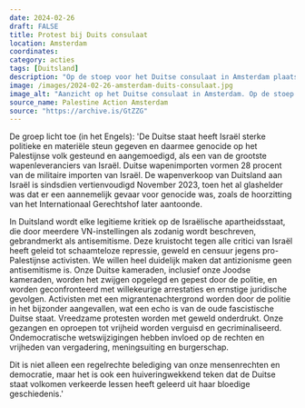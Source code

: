 ```yaml
---
date: 2024-02-26
draft: FALSE
title: Protest bij Duits consulaat
location: Amsterdam
coordinates: 
category: acties
tags: [Duitsland]
description: "Op de stoep voor het Duitse consulaat in Amsterdam plaatst een autonome groep beelden van de Palestijnse martelaren die Duitsland heeft helpen vermoorden. Met deze actie veroordeelt de groep de medeplichtigheid van Duitsland aan genocides in het verleden en heden. Op enkele van de lichamen staat (in het Duits) 'Nooit meer is nu. Nooit meer voor iedereen'. Ook ligt er op de grond een spandoek met de tekst (in het Engels) 'Duitsland: oude gewoontes raak je maar lastig kwijt. Bevrijd Palestina'."
image: /images/2024-02-26-amsterdam-duits-consulaat.jpg
image_alt: "Aanzicht op het Duitse consulaat in Amsterdam. Op de stoep voor het gebouw liggen verschillende figuren die de indruk geven van bloedige lichamen in lijkzakken gewikkeld. Ook ligt er op de grond een spandoek met de tekst (in het Engels) 'Duitsland: oude gewoontes raak je maar lastig kwijt. Bevrijd Palestina'."
source_name: Palestine Action Amsterdam
source: "https://archive.is/GtZZG"
---
```

De groep licht toe (in het Engels): 'De Duitse staat heeft Israël sterke politieke en materiële steun gegeven en daarmee genocide op het Palestijnse volk gesteund en aangemoedigd, als een van de grootste wapenleveranciers van Israël. Duitse wapenimporten vormen 28 procent van de militaire importen van Israël. De wapenverkoop van Duitsland aan Israël is sindsdien vertienvoudigd November 2023, toen het al glashelder was dat er een aannemelijk gevaar voor genocide was, zoals de hoorzitting van het Internationaal Gerechtshof later aantoonde.

In Duitsland wordt elke legitieme kritiek op de Israëlische apartheidsstaat, die door meerdere VN-instellingen als zodanig wordt beschreven, gebrandmerkt als antisemitisme. Deze kruistocht tegen alle critici van Israël heeft geleid tot schaamteloze repressie, geweld en censuur jegens pro-Palestijnse activisten. We willen heel duidelijk maken dat antizionisme geen antisemitisme is. Onze Duitse kameraden, inclusief onze Joodse kameraden, worden het zwijgen opgelegd en gepest door de politie, en worden geconfronteerd met willekeurige arrestaties en ernstige juridische gevolgen. Activisten met een migrantenachtergrond worden door de politie in het bijzonder aangevallen, wat een echo is van de oude fascistische Duitse staat. Vreedzame protesten worden met geweld onderdrukt. Onze gezangen en oproepen tot vrijheid worden verguisd en gecriminaliseerd. Ondemocratische wetswijzigingen hebben invloed op de rechten en vrijheden van vergadering, meningsuiting en burgerschap.

Dit is niet alleen een regelrechte belediging van onze mensenrechten en democratie, maar het is ook een huiveringwekkend teken dat de Duitse staat volkomen verkeerde lessen heeft geleerd uit haar bloedige geschiedenis.'
